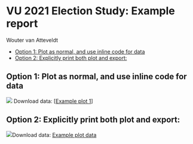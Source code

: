 VU 2021 Election Study: Example report
================
Wouter van Atteveldt

  - [Option 1: Plot as normal, and use inline code for
    data](#option-1-plot-as-normal-and-use-inline-code-for-data)
  - [Option 2: Explicitly print both plot and
    export:](#option-2-explicitly-print-both-plot-and-export)

## Option 1: Plot as normal, and use inline code for data

![](.example-plot-1-1.png)<!-- --> Download data: \[[Example plot
1](.Example_plot_1.csv)\]

## Option 2: Explicitly print both plot and export:

![](.example-plot-2-1.png)<!-- -->Download data: [Example plot
data](.Example_plot_data.csv)
